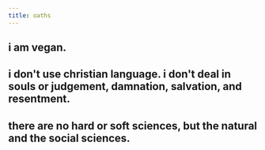 ```yaml
---
title: oaths
---
```


## i am vegan.

## i don't use christian language. i don't deal in souls or judgement, damnation, salvation, and resentment.
## there are no hard or soft sciences, but the natural and the social sciences.
